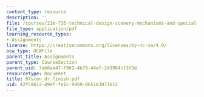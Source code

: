 ```yaml
---
content_type: resource
description: ''
file: /courses/21m-735-technical-design-scenery-mechanisms-and-special-effects-spring-2004/42f59b1249effe1c99b9865183071b12_07scen_dr_finish.pdf
file_type: application/pdf
learning_resource_types:
- Assignments
license: https://creativecommons.org/licenses/by-nc-sa/4.0/
ocw_type: OCWFile
parent_title: Assignments
parent_type: CourseSection
parent_uid: 7ab6ae47-f961-4b79-44ef-243984cf3f3d
resourcetype: Document
title: 07scen_dr_finish.pdf
uid: 42f59b12-49ef-fe1c-99b9-865183071b12
---
```

